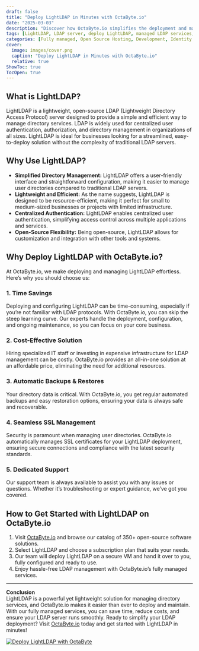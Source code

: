```yaml
---
draft: false
title: "Deploy LightLDAP in Minutes with OctaByte.io"
date: "2025-03-03"
description: "Discover how OctaByte.io simplifies the deployment and management of LightLDAP, a lightweight LDAP server. Save time, reduce costs, and ensure seamless LDAP integration with our fully managed services."
tags: [LightLDAP, LDAP server, deploy LightLDAP, managed LDAP services, OctaByte, open-source software deployment, LDAP management, secure LDAP, automated backups, SSL management, IT infrastructure solutions]
categories: [Fully managed, Open Source Hosting, Development, Identity And Access Management]
cover:
  image: images/cover.png
  caption: "Deploy LightLDAP in Minutes with OctaByte.io"
  relative: true
ShowToc: true
TocOpen: true
---
```



## What is LightLDAP?

LightLDAP is a lightweight, open-source LDAP (Lightweight Directory Access Protocol) server designed to provide a simple and efficient way to manage directory services. LDAP is widely used for centralized user authentication, authorization, and directory management in organizations of all sizes. LightLDAP is ideal for businesses looking for a streamlined, easy-to-deploy solution without the complexity of traditional LDAP servers.

## Why Use LightLDAP?

- **Simplified Directory Management:** LightLDAP offers a user-friendly interface and straightforward configuration, making it easier to manage user directories compared to traditional LDAP servers.
- **Lightweight and Efficient:** As the name suggests, LightLDAP is designed to be resource-efficient, making it perfect for small to medium-sized businesses or projects with limited infrastructure.
- **Centralized Authentication:** LightLDAP enables centralized user authentication, simplifying access control across multiple applications and services.
- **Open-Source Flexibility:** Being open-source, LightLDAP allows for customization and integration with other tools and systems.

## Why Deploy LightLDAP with OctaByte.io?

At OctaByte.io, we make deploying and managing LightLDAP effortless. Here’s why you should choose us:

### 1. **Time Savings**
Deploying and configuring LightLDAP can be time-consuming, especially if you’re not familiar with LDAP protocols. With OctaByte.io, you can skip the steep learning curve. Our experts handle the deployment, configuration, and ongoing maintenance, so you can focus on your core business.

### 2. **Cost-Effective Solution**
Hiring specialized IT staff or investing in expensive infrastructure for LDAP management can be costly. OctaByte.io provides an all-in-one solution at an affordable price, eliminating the need for additional resources.

### 3. **Automatic Backups & Restores**
Your directory data is critical. With OctaByte.io, you get regular automated backups and easy restoration options, ensuring your data is always safe and recoverable.

### 4. **Seamless SSL Management**
Security is paramount when managing user directories. OctaByte.io automatically manages SSL certificates for your LightLDAP deployment, ensuring secure connections and compliance with the latest security standards.

### 5. **Dedicated Support**
Our support team is always available to assist you with any issues or questions. Whether it’s troubleshooting or expert guidance, we’ve got you covered.

## How to Get Started with LightLDAP on OctaByte.io

1. Visit [OctaByte.io](https://octabyte.io) and browse our catalog of 350+ open-source software solutions.
2. Select LightLDAP and choose a subscription plan that suits your needs.
3. Our team will deploy LightLDAP on a secure VM and hand it over to you, fully configured and ready to use.
4. Enjoy hassle-free LDAP management with OctaByte.io’s fully managed services.

---

**Conclusion**  
LightLDAP is a powerful yet lightweight solution for managing directory services, and OctaByte.io makes it easier than ever to deploy and maintain. With our fully managed services, you can save time, reduce costs, and ensure your LDAP server runs smoothly. Ready to simplify your LDAP deployment? Visit [OctaByte.io](https://octabyte.io) today and get started with LightLDAP in minutes!

[![Deploy LightLDAP with OctaByte](/images/deploy-on-octabyte.png)](https://octabyte.io/fully-managed-open-source-services/development/identity-and-access-management/lightldap)